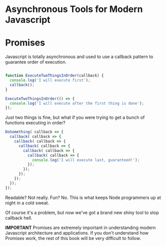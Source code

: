 Asynchronous Tools for Modern Javascript
========================================

# Promises

Javascript is totally asynchronous and used to use a callback pattern to guarantee order of execution.

```js

function ExecuteTwoThingsInOrder(callback) {
  console.log('I will execute first');
  callback();
}

ExecuteTwoThingsInOrder(() => {
  console.log('I will execute after the first thing is done');
});
```

Just two things is fine, but what if you were trying to get a bunch of functions executing in order?

```js
DoSomething( callback => {
  callback( callback => {
    callback( callback => {
      callback( callback => {
        callback( callback => {
          callback( callback => {
            console.log('I will execute last, guaranteed!');
          });
        });
      });
    });
  });
});

```
Readable? Not really. Fun?  No. This is what keeps Node programmers up at night in a cold sweat.

Of course it's a problem, but now we've got a brand new shiny tool to stop callback hell.

**IMPORTANT**
Promises are extremely important in understanding modern Javascript architecture and applications. If you don't understand how Promises work, the rest of this book will be very difficult to follow.









